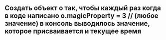 ## Создать объект o так, чтобы каждый раз когда в коде написано o.magicProperty = 3 // (любое значение) в консоль выводилось значение, которое присваивается и текущее время

```javascript

```

